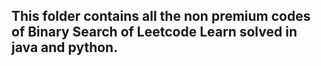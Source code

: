 ## This folder contains all the non premium codes of Binary Search of Leetcode Learn solved in java and python.